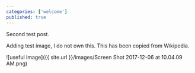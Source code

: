 ```yaml
---
categories: ['welcome']
published: true
---
```


Second test post.

Adding test image, I do not own this. This has been copied from Wikipedia.

![useful image]({{ site.url }}/images/Screen Shot 2017-12-06 at 10.04.09 AM.png)
